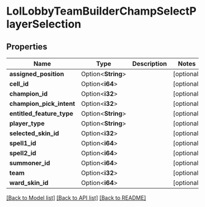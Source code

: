 # LolLobbyTeamBuilderChampSelectPlayerSelection

## Properties

Name | Type | Description | Notes
------------ | ------------- | ------------- | -------------
**assigned_position** | Option<**String**> |  | [optional]
**cell_id** | Option<**i64**> |  | [optional]
**champion_id** | Option<**i32**> |  | [optional]
**champion_pick_intent** | Option<**i32**> |  | [optional]
**entitled_feature_type** | Option<**String**> |  | [optional]
**player_type** | Option<**String**> |  | [optional]
**selected_skin_id** | Option<**i32**> |  | [optional]
**spell1_id** | Option<**i64**> |  | [optional]
**spell2_id** | Option<**i64**> |  | [optional]
**summoner_id** | Option<**i64**> |  | [optional]
**team** | Option<**i32**> |  | [optional]
**ward_skin_id** | Option<**i64**> |  | [optional]

[[Back to Model list]](../README.md#documentation-for-models) [[Back to API list]](../README.md#documentation-for-api-endpoints) [[Back to README]](../README.md)


